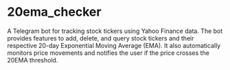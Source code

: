 # 20ema_checker
A Telegram bot for tracking stock tickers using Yahoo Finance data. The bot provides features to add, delete, and query stock tickers and their respective 20-day Exponential Moving Average (EMA). It also automatically monitors price movements and notifies the user if the price crosses the 20EMA threshold.
